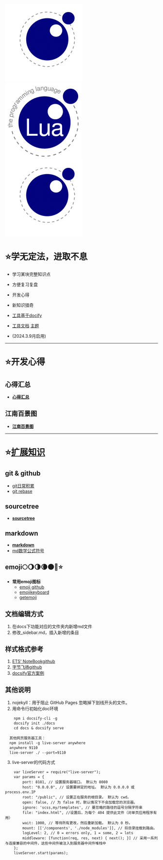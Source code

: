 
![](https://raw.githubusercontent.com/sywoon/MyLua/master/lua.gif)
![](/docs/lua.png)
![](/docs/lua.gif)

# ⭐学无定法，进取不息
* 学习某块完整知识点 
* 方便复习复盘
* 开发心得
* 新知识猎奇

* [工具基于docify](https://www.jsdelivr.com/package/npm/docsify)
* [工具文档](https://docsify.js.org/#/zh-cn/)
  [主题](https://github.com/jhildenbiddle/docsify-themeable)
* (2024.3.9月启用)
------------------------------------


# ⭐开发心得
## 心得汇总
- **[心得汇总](/docs/insight/)**

## 江南百景图
- **[江南百景图](/docs/insight/?id=江南百景图)**


------------------------------------
# ⭐[扩展知识](/docs/knowledge/)
## git & github
- [git日常积累](/docs/knowledge/git)
- [git rebase](/docs/knowledge/git)

## sourcetree
- **[sourcetree](/docs/knowledge/sourcetree)**

## markdown
- **[markdown](/docs/knowledge/markdown)**
- [md数学公式符号](https://www.cnblogs.com/ywsun/p/14271547.html)

## emoji🌕🌖🌗🌘🌑🌙⭐
- **常用emoji图标**
    - [emoji github](/docs/knowledge/emoji)
    - [emojikeyboard](https://emojikeyboard.top/)
    - [getemoji](https://getemoji.com/)


  

## 文档编辑方式  <!-- {docsify-ignore} -->
1. 在docs下功能对应的文件夹内新增md文件
2. 修改_sidebar.md，插入新增的条目



## 样式格式参考  <!-- {docsify-ignore} -->
1. [ETS' NoteBook](https://notebook.js.org/#/)[github](https://github.com/wugenqiang/NoteBook)
2. [字节飞扬](https://github.com/bytesfly/blog)[github](https://github.com/bytesfly/blog)
3. [docsify官方案例](https://github.com/docsifyjs/awesome-docsify?tab=readme-ov-file#showcase)


## 其他说明  <!-- {docsify-ignore} -->
1. nojekyll：用于阻止 GitHub Pages 忽略掉下划线开头的文件。
2. 用命令行初始化doc环境
```
    npm i docsify-cli -g
    docsify init ./docs
    cd docs & docsify serve
    
  其他网页服务器工具：
  npm install -g live-server anywhere
  anywhere 9110
  live-server ./ --port=9110
```

3. live-server的代码方式
```
    var liveServer = require("live-server");
    var params = {
        port: 8181, // 设置服务器端口。 默认为 8080 
        host: "0.0.0.0", // 设置要绑定的地址。 默认为 0.0.0.0 或 process.env.IP
        root: "/public", // 设置正在服务的根目录。 默认为 cwd。
        open: false, // 为 false 时，默认情况下不会加载您的浏览器。
        ignore: 'scss,my/templates', // 要忽略的路径的逗号分隔字符串
        file: "index.html", //设置后，为每个 404 提供此文件（对单页应用程序有用）
        wait: 1000, // 等待所有更改，然后重新加载。 默认为 0 秒。
        mount: [['/components', './node_modules']], // 将目录挂载到路由。
        logLevel: 2, // 0 = errors only, 1 = some, 2 = lots 
        middleware: [function(req, res, next) { next(); }] // 采用一系列与连接兼容的中间件，这些中间件被注入到服务器中间件堆栈中
    };
    liveServer.start(params);
```


































